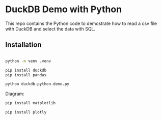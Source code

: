# DuckDB Demo with Python

This repo contains the Python code to demostrate how to read a csv file with DuckDB and select the data with SQL.


## Installation

```sh

python -m venv .venv

pip install duckdb
pip install pandas

python duckdb-python-demo.py

```

Diagram:

```sh
pip install matplotlib 

pip install plotly

```